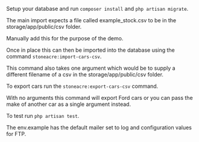 Setup your database and run `composer install` and `php artisan migrate`.

The main import expects a file called example_stock.csv to be in the storage/app/public/csv folder.

Manually add this for the purpose of the demo.

Once in place this can then be imported into the database using the command `stoneacre:import-cars-csv`.

This command also takes one argument which would be to supply a different filename of a csv in the storage/app/public/csv folder.

To export cars run the `stoneacre:export-cars-csv` command.

With no arguments this command will export Ford cars or you can pass the make of another car as a single argument instead.

To test run `php artisan test`.

The env.example has the default mailer set to log and configuration values for FTP.
